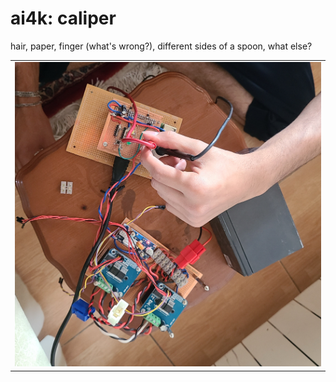 # ai4k: caliper

hair, paper, finger (what's wrong?), different sides of a spoon, what else?

|   |
| --- |
| [![image](https://github.com/kamangir/assets2/raw/main/ai4k/20250616_112027.jpg?raw=true)](https://github.com/kamangir/assets2/raw/main/ai4k/20250616_112027.jpg?raw=true) |
